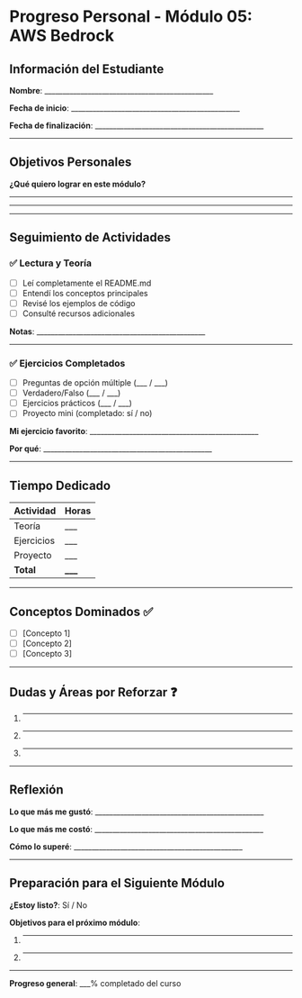 # Progreso Personal - Módulo 05: AWS Bedrock

## Información del Estudiante

**Nombre**: _______________________________________________

**Fecha de inicio**: _______________________________________________

**Fecha de finalización**: _______________________________________________

---

## Objetivos Personales

**¿Qué quiero lograr en este módulo?**
_______________________________________________
_______________________________________________

---

## Seguimiento de Actividades

### ✅ Lectura y Teoría
- [ ] Leí completamente el README.md
- [ ] Entendí los conceptos principales
- [ ] Revisé los ejemplos de código
- [ ] Consulté recursos adicionales

**Notas**: _______________________________________________

---

### ✅ Ejercicios Completados

- [ ] Preguntas de opción múltiple (___ / ___)
- [ ] Verdadero/Falso (___ / ___)
- [ ] Ejercicios prácticos (___ / ___)
- [ ] Proyecto mini (completado: sí / no)

**Mi ejercicio favorito**: _______________________________________________

**Por qué**: _______________________________________________

---

## Tiempo Dedicado

| Actividad | Horas |
|-----------|-------|
| Teoría | ___ |
| Ejercicios | ___ |
| Proyecto | ___ |
| **Total** | **___** |

---

## Conceptos Dominados ✅

- [ ] [Concepto 1]
- [ ] [Concepto 2]
- [ ] [Concepto 3]

---

## Dudas y Áreas por Reforzar ❓

1. _______________________________________________
2. _______________________________________________
3. _______________________________________________

---

## Reflexión

**Lo que más me gustó**: _______________________________________________

**Lo que más me costó**: _______________________________________________

**Cómo lo superé**: _______________________________________________

---

## Preparación para el Siguiente Módulo

**¿Estoy listo?**: Sí / No

**Objetivos para el próximo módulo**:
1. _______________________________________________
2. _______________________________________________

---

**Progreso general**: ___% completado del curso
